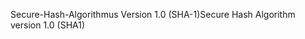 <span data-ttu-id="fd9aa-101">Secure-Hash-Algorithmus Version 1.0 (SHA-1)</span><span class="sxs-lookup"><span data-stu-id="fd9aa-101">Secure Hash Algorithm version 1.0 (SHA1)</span></span>
